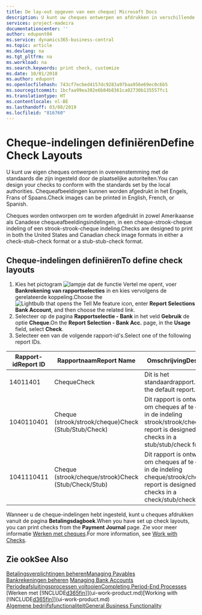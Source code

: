 ```yaml
---
title: De lay-out opgeven van een cheque| Microsoft Docs
description: U kunt uw cheques ontwerpen en afdrukken in verschillende indelingen, om te voldoen aan standaards.
services: project-madeira
documentationcenter: ''
author: edupont04
ms.service: dynamics365-business-central
ms.topic: article
ms.devlang: na
ms.tgt_pltfrm: na
ms.workload: na
ms.search.keywords: print check, customize
ms.date: 10/01/2018
ms.author: edupont
ms.openlocfilehash: 743cf7ecbed4157dc9283a97baa956e69ec0c6b5
ms.sourcegitcommit: 1bcfaa99ea302e6b84b8361ca02730b135557fc1
ms.translationtype: HT
ms.contentlocale: nl-BE
ms.lasthandoff: 03/08/2019
ms.locfileid: "816760"
---
```

# <a name="define-check-layouts"></a><span data-ttu-id="f12cb-103">Cheque-indelingen definiëren</span><span class="sxs-lookup"><span data-stu-id="f12cb-103">Define Check Layouts</span></span>
<span data-ttu-id="f12cb-104">U kunt uw eigen cheques ontwerpen in overeenstemming met de standaards die zijn ingesteld door de plaatselijke autoriteiten.</span><span class="sxs-lookup"><span data-stu-id="f12cb-104">You can design your checks to conform with the standards set by the local authorities.</span></span> <span data-ttu-id="f12cb-105">Chequeafbeeldingen kunnen worden afgedrukt in het Engels, Frans of Spaans.</span><span class="sxs-lookup"><span data-stu-id="f12cb-105">Check images can be printed in English, French, or Spanish.</span></span>

<span data-ttu-id="f12cb-106">Cheques worden ontworpen om te worden afgedrukt in zowel Amerikaanse als Canadese chequeafbeeldingsindelingen, in een cheque-strook-cheque indeling of een strook-strook-cheque indeling.</span><span class="sxs-lookup"><span data-stu-id="f12cb-106">Checks are designed to print in both the United States and Canadian check image formats in either a check-stub-check format or a stub-stub-check format.</span></span>

## <a name="to-define-check-layouts"></a><span data-ttu-id="f12cb-107">Cheque-indelingen definiëren</span><span class="sxs-lookup"><span data-stu-id="f12cb-107">To define check layouts</span></span>
1. <span data-ttu-id="f12cb-108">Kies het pictogram ![lampje dat de functie Vertel me opent](media/ui-search/search_small.png "Vertel me wat u wilt doen"), voer **Bankrekening van rapportselecties** in en kies vervolgens de gerelateerde koppeling.</span><span class="sxs-lookup"><span data-stu-id="f12cb-108">Choose the ![Lightbulb that opens the Tell Me feature](media/ui-search/search_small.png "Tell me what you want to do") icon, enter **Report Selections Bank Account**, and then choose the related link.</span></span>
2. <span data-ttu-id="f12cb-109">Selecteer op de pagina **Rapportselectie - Bank** in het veld **Gebruik** de optie **Cheque**.</span><span class="sxs-lookup"><span data-stu-id="f12cb-109">On the **Report Selection - Bank Acc.** page, in the **Usage** field, select **Check**.</span></span>
3. <span data-ttu-id="f12cb-110">Selecteer een van de volgende rapport-id's.</span><span class="sxs-lookup"><span data-stu-id="f12cb-110">Select one of the following report IDs.</span></span>

| <span data-ttu-id="f12cb-111">Rapport-id</span><span class="sxs-lookup"><span data-stu-id="f12cb-111">Report ID</span></span> | <span data-ttu-id="f12cb-112">Rapportnaam</span><span class="sxs-lookup"><span data-stu-id="f12cb-112">Report Name</span></span> | <span data-ttu-id="f12cb-113">Omschrijving</span><span class="sxs-lookup"><span data-stu-id="f12cb-113">Description</span></span> |
| --- | --- | --- |
| <span data-ttu-id="f12cb-114">1401</span><span class="sxs-lookup"><span data-stu-id="f12cb-114">1401</span></span> |<span data-ttu-id="f12cb-115">Cheque</span><span class="sxs-lookup"><span data-stu-id="f12cb-115">Check</span></span> |<span data-ttu-id="f12cb-116">Dit is het standaardrapport.</span><span class="sxs-lookup"><span data-stu-id="f12cb-116">This is the default report.</span></span> |
| <span data-ttu-id="f12cb-117">10401</span><span class="sxs-lookup"><span data-stu-id="f12cb-117">10401</span></span> |<span data-ttu-id="f12cb-118">Cheque (strook/strook/cheque)</span><span class="sxs-lookup"><span data-stu-id="f12cb-118">Check (Stub/Stub/Check)</span></span> |<span data-ttu-id="f12cb-119">Dit rapport is ontworpen om cheques af te drukken in de indeling strook/strook/cheque.</span><span class="sxs-lookup"><span data-stu-id="f12cb-119">This report is designed to print checks in a stub/stub/check format.</span></span> |
| <span data-ttu-id="f12cb-120">10411</span><span class="sxs-lookup"><span data-stu-id="f12cb-120">10411</span></span> |<span data-ttu-id="f12cb-121">Cheque (strook/cheque/strook)</span><span class="sxs-lookup"><span data-stu-id="f12cb-121">Check (Stub/Check/Stub)</span></span> |<span data-ttu-id="f12cb-122">Dit rapport is ontworpen om cheques af te drukken in de indeling cheque/strook/cheque.</span><span class="sxs-lookup"><span data-stu-id="f12cb-122">This report is designed to print checks in a check/stub/check format.</span></span> |

<span data-ttu-id="f12cb-123">Wanneer u de cheque-indelingen hebt ingesteld, kunt u cheques afdrukken vanuit de pagina **Betalingsdagboek**.</span><span class="sxs-lookup"><span data-stu-id="f12cb-123">When you have set up check layouts, you can print checks from the **Payment Journal** page.</span></span> <span data-ttu-id="f12cb-124">Zie voor meer informatie [Werken met cheques](payables-how-work-checks.md).</span><span class="sxs-lookup"><span data-stu-id="f12cb-124">For more information, see [Work with Checks](payables-how-work-checks.md).</span></span>

## <a name="see-also"></a><span data-ttu-id="f12cb-125">Zie ook</span><span class="sxs-lookup"><span data-stu-id="f12cb-125">See Also</span></span>
[<span data-ttu-id="f12cb-126">Betalingsverplichtingen beheren</span><span class="sxs-lookup"><span data-stu-id="f12cb-126">Managing Payables</span></span>](payables-manage-payables.md)  
<span data-ttu-id="f12cb-127">[Bankrekeningen beheren](bank-manage-bank-accounts.md) </span><span class="sxs-lookup"><span data-stu-id="f12cb-127">[Managing Bank Accounts](bank-manage-bank-accounts.md) </span></span>  
[<span data-ttu-id="f12cb-128">Periodeafsluitingsprocessen voltooien</span><span class="sxs-lookup"><span data-stu-id="f12cb-128">Completing Period-End Processes</span></span>](year-how-complete-period-end-processes.md)  
<span data-ttu-id="f12cb-129">[Werken met [!INCLUDE[d365fin](includes/d365fin_md.md)]](ui-work-product.md)</span><span class="sxs-lookup"><span data-stu-id="f12cb-129">[Working with [!INCLUDE[d365fin](includes/d365fin_md.md)]](ui-work-product.md)</span></span>  
[<span data-ttu-id="f12cb-130">Algemene bedrijfsfunctionaliteit</span><span class="sxs-lookup"><span data-stu-id="f12cb-130">General Business Functionality</span></span>](ui-across-business-areas.md)
